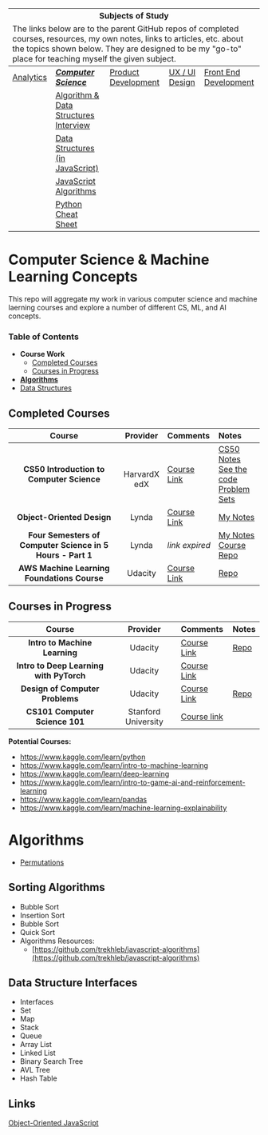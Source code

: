 <table>
	<thead>
		<tr>
			<th colspan="5" style="text-align: center;"><strong>Subjects of Study</strong></th>
		</tr>
		<tr>
			<td colspan="5">The links below are to the parent GitHub repos of completed courses, resources, my own notes, links to articles, etc. about the topics shown below. They are designed to be my "go-to" place for teaching myself the given subject.</td>
		</tr>
	</thead>
	<tbody>
		<tr>
			<td><a href="https://github.com/coolinmc6/analytics">Analytics</a></td>
			<td><strong><em><a href="https://github.com/coolinmc6/CS-concepts">Computer Science</a></em></strong></td>
			<td><a href="https://github.com/coolinmc6/design-ux-ui#product-design--development">Product Development</a></td>
			<td><a href="https://github.com/coolinmc6/design-ux-ui">UX / UI Design</a></td>
			<td><a href="https://github.com/coolinmc6/front-end-dev">Front End Development</a></td>
		</tr>
		<tr>
			<td></td>
			<td><a href="https://github.com/coolinmc6/CS-concepts/blob/master/algorithm-data-structures-interview.md">Algorithm & Data Structures Interview</a></td>
			<td></td>
			<td></td>
			<td></td>
		</tr>
		<tr>
		  <td></td>
		  <td><a href="https://github.com/coolinmc6/CS-concepts/blob/master/data-structures.md">Data Structures (in JavaScript)</a></td>
		  <td></td>
		  <td></td>
		  <td></td>
		</tr>
		<tr>
			<td></td>
			<td><a href="https://github.com/coolinmc6/CS-concepts/blob/master/javascript-algorithms.md">JavaScript Algorithms</a></td>
			<td></td>
			<td></td>
			<td></td>
		</tr>
		<tr>
			<td></td>
			<td><a href="https://github.com/coolinmc6/CS-concepts/blob/master/cheat-sheets/python.md">Python Cheat Sheet</a></td>
			<td></td>
			<td></td>
			<td></td>
		</tr>		
	</tbody>
</table>

<a name="top"></a>

# Computer Science & Machine Learning Concepts

This repo will aggregate my work in various computer science and machine laerning
courses and explore a number of different CS, ML, and AI concepts.


### Table of Contents

- **Course Work**
  - [Completed Courses](https://github.com/coolinmc6/CS-concepts#completed-courses)
  - [Courses in Progress](https://github.com/coolinmc6/CS-concepts#courses-in-progress)
- **[Algorithms](#)**
- [Data Structures](https://github.com/coolinmc6/CS-concepts/blob/master/data-structures.md)

## Completed Courses

| Course | Provider | Comments | Notes |
|:---:|:---:|:---|:---|
| **CS50 Introduction to Computer Science** | <br>HarvardX<br>edX | [Course Link](https://courses.edx.org/courses/course-v1:HarvardX+CS50+X/course/) |[CS50 Notes](https://github.com/coolinmc6/CS-concepts/blob/master/CS50-Intro-to-CS/CS50-Notes.md) <br> [See the code](https://github.com/coolinmc6/CS-concepts/tree/master/CS50-Intro-to-CS) <br> [Problem Sets](https://github.com/coolinmc6/CS-concepts/blob/master/CS50-Intro-to-CS/CS50-Notes.md#homework)|
|**Object-Oriented Design**|Lynda|[Course Link](https://www.lynda.com/Java-tutorials/Foundations-Programming-Object-Oriented-Design/96949-2.html)|[My Notes](https://github.com/coolinmc6/CS-concepts/blob/master/OO-design.md)|
|**Four Semesters of Computer Science in 5 Hours - Part 1**|Lynda|*link expired*|[My Notes](https://github.com/coolinmc6/CS-in-four)<br>[Course Repo](http://btholt.github.io/four-semesters-of-cs/)|
|**AWS Machine Learning Foundations Course**|Udacity|[Course Link](https://www.udacity.com/course/aws-machine-learning-foundations--ud090)|[Repo](https://github.com/coolinmc6/udacity-001-aws-ml-foundations)|

## Courses in Progress

| Course | Provider | Comments | Notes |
|:---:|:---:|:---|:---|
|**Intro to Machine Learning**|Udacity|[Course Link](https://www.udacity.com/course/intro-to-machine-learning--ud120)|[Repo](https://github.com/coolinmc6/udacity-002-machine-learning)|
|**Intro to Deep Learning with PyTorch**|Udacity|[Course Link](https://www.udacity.com/course/deep-learning-pytorch--ud188)||
| **Design of Computer Problems**|Udacity|[Course Link](https://www.udacity.com/course/design-of-computer-programs--cs212)| [Repo](https://github.com/coolinmc6/design-of-computer-programs) |
| **CS101 Computer Science 101**|Stanford University|[Course link](https://lagunita.stanford.edu/courses/Engineering/CS101/Summer2014/info)| |

**Potential Courses:**
- https://www.kaggle.com/learn/python
- https://www.kaggle.com/learn/intro-to-machine-learning
- https://www.kaggle.com/learn/deep-learning
- https://www.kaggle.com/learn/intro-to-game-ai-and-reinforcement-learning
- https://www.kaggle.com/learn/pandas
- https://www.kaggle.com/learn/machine-learning-explainability

# Algorithms

- [Permutations](https://github.com/coolinmc6/CS-concepts/blob/master/algorithms/permutations.js)

## Sorting Algorithms
- Bubble Sort
- Insertion Sort
- Bubble Sort
- Quick Sort
- Algorithms Resources:
	+ [https://github.com/trekhleb/javascript-algorithms](https://github.com/trekhleb/javascript-algorithms)

## Data Structure Interfaces

- Interfaces
- Set
- Map
- Stack
- Queue
- Array List
- Linked List
- Binary Search Tree
- AVL Tree
- Hash Table

## Links

[Object-Oriented JavaScript](https://github.com/coolinmc6/CS-concepts/blob/master/OO-javascript.md)